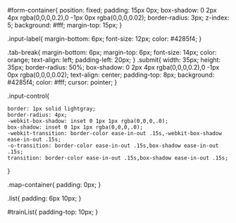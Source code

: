 


#form-container{
	position: fixed;
	padding: 15px 0px;
	box-shadow: 0 2px 4px rgba(0,0,0,0.2),0 -1px 0px rgba(0,0,0,0.02);
	border-radius: 3px;
	z-index: 5;
	background: #fff;
	margin-top: 15px;
}


.input-label{
	margin-bottom: 6px;
	font-size: 12px;
	color: #4285f4;
}

.tab-break{
	margin-bottom: 6px;
	margin-top: 6px;
	font-size: 14px;
	color: orange;
	text-align: left;
	padding-left: 20px;
}
.submit{
	width: 35px;
	height: 35px;
	border-radius: 50%;
	box-shadow: 0 2px 4px rgba(0,0,0,0.2),0 -1px 0px rgba(0,0,0,0.02);
	text-align: center;
	padding-top: 8px;
	background: #4285f4;
	color: #fff;
	cursor: pointer;
}

.input-control{

    border: 1px solid lightgray;
    border-radius: 4px;
    -webkit-box-shadow: inset 0 1px 1px rgba(0,0,0,.0);
    box-shadow: inset 0 1px 1px rgba(0,0,0,.0);
    -webkit-transition: border-color ease-in-out .15s,-webkit-box-shadow ease-in-out .15s;
    -o-transition: border-color ease-in-out .15s,box-shadow ease-in-out .15s;
    transition: border-color ease-in-out .15s,box-shadow ease-in-out .15s;
}

.map-container{
	padding: 0px;
}


.list{
	padding: 6px 10px;
}

#trainList{
	padding-top: 10px;
}
